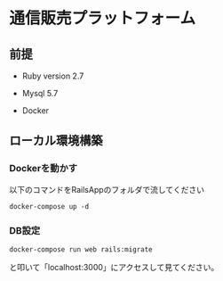 # 通信販売プラットフォーム

## 前提


* Ruby version 2.7

* Mysql 5.7

* Docker
## ローカル環境構築

### Dockerを動かす
以下のコマンドをRailsAppのフォルダで流してください

```
docker-compose up -d
```

### DB設定

```
docker-compose run web rails:migrate
```
と叩いて「localhost:3000」にアクセスして見てください。